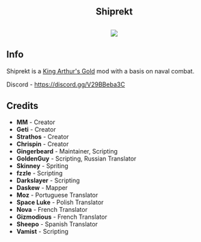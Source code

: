 <h2 align = 'center'><br>Shiprekt</h2>
<h2 align = 'center'><img src="https://i.imgur.com/LxDgaCA.png">

<h2>Info</h2>
<p>
Shiprekt is a <a href="https://github.com/transhumandesign/kag-base">King Arthur's Gold</a> mod with a basis on naval combat.
</p>

Discord -
https://discord.gg/V29BBeba3C
<br>

<h2>Credits</h2>
<ul>
  <li><b>MM</b> - Creator</li>
  <li><b>Geti</b> - Creator</li>
  <li><b>Strathos</b> - Creator</li>
  <li><b>Chrispin</b> - Creator</li>
  <li><b>Gingerbeard</b> - Maintainer, Scripting</li>
  <li><b>GoldenGuy</b> - Scripting, Russian Translator</li>
  <li><b>Skinney</b> - Spriting</li>
  <li><b>fzzle</b> - Scripting</li>
  <li><b>Darkslayer</b> - Scripting</li>
  <li><b>Daskew</b> - Mapper</li>
  <li><b>Moz</b> - Portuguese Translator</li>
  <li><b>Space Luke</b> - Polish Translator</li>
  <li><b>Nova</b> - French Translator</li>
  <li><b>Gizmodious</b> - French Translator</li>
  <li><b>Sheepo</b> - Spanish Translator</li>
  <li><b>Vamist</b> - Scripting</li>
</ul>
